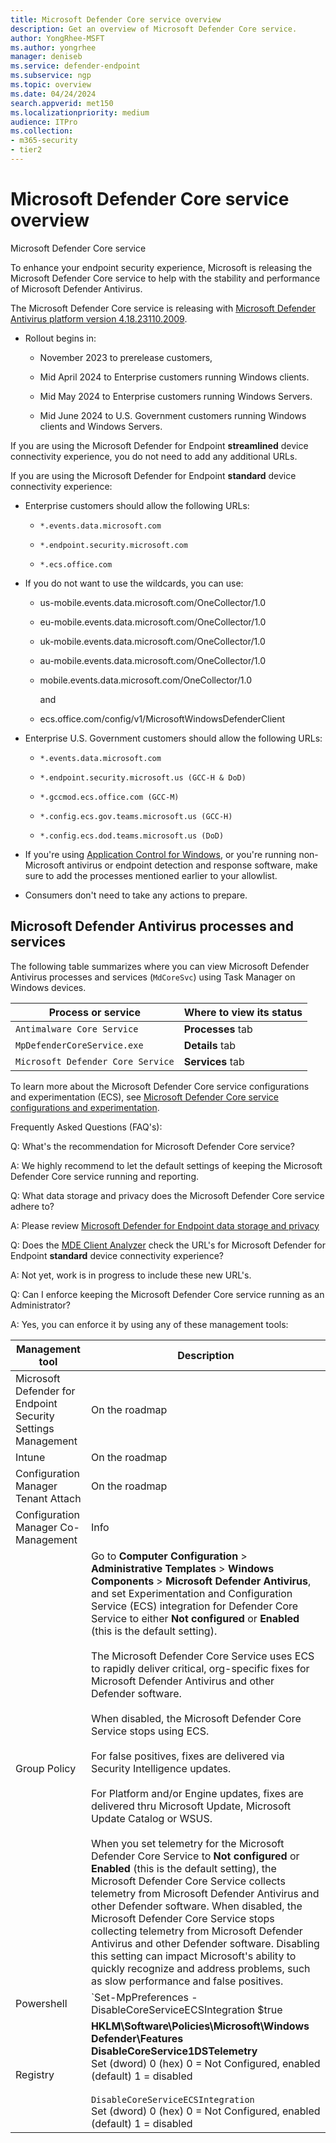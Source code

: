 ```yaml
---
title: Microsoft Defender Core service overview
description: Get an overview of Microsoft Defender Core service.
author: YongRhee-MSFT
ms.author: yongrhee
manager: deniseb
ms.service: defender-endpoint
ms.subservice: ngp
ms.topic: overview
ms.date: 04/24/2024
search.appverid: met150
ms.localizationpriority: medium
audience: ITPro
ms.collection: 
- m365-security
- tier2
---
```


# Microsoft Defender Core service overview

Microsoft Defender Core service

To enhance your endpoint security experience, Microsoft is releasing the Microsoft Defender Core service to help with the stability and performance of Microsoft Defender Antivirus. 

The Microsoft Defender Core service is releasing with [Microsoft Defender Antivirus platform version 4.18.23110.2009](./msda-updates-previous-versions-technical-upgrade-support.md#october-2023-platform-418231002009--engine-11231002009).

- Rollout begins in:

  - November 2023 to prerelease customers,
    
  - Mid April 2024 to Enterprise customers running Windows clients.
    
  - Mid May 2024 to Enterprise customers running Windows Servers.
    
  - Mid June 2024 to U.S. Government customers running Windows clients and Windows Servers.
    
If you are using the Microsoft Defender for Endpoint **streamlined** device connectivity experience, you do not need to add any additional URLs.

If you are using the Microsoft Defender for Endpoint **standard** device connectivity experience:

- Enterprise customers should allow the following URLs:

  - `*.events.data.microsoft.com`
    
  - `*.endpoint.security.microsoft.com`
    
  - `*.ecs.office.com` 
    
- If you do not want to use the wildcards, you can use:

  - us-mobile.events.data.microsoft.com/OneCollector/1.0
  
  - eu-mobile.events.data.microsoft.com/OneCollector/1.0
  
  - uk-mobile.events.data.microsoft.com/OneCollector/1.0
  
  - au-mobile.events.data.microsoft.com/OneCollector/1.0
  
  - mobile.events.data.microsoft.com/OneCollector/1.0
  
    and
    
  - ecs.office.com/config/v1/MicrosoftWindowsDefenderClient
  
- Enterprise U.S. Government customers should allow the following URLs:

  - `*.events.data.microsoft.com`
    
  - `*.endpoint.security.microsoft.us (GCC-H & DoD)`
    
  - `*.gccmod.ecs.office.com (GCC-M)`
    
  - `*.config.ecs.gov.teams.microsoft.us (GCC-H)`
    
  - `*.config.ecs.dod.teams.microsoft.us (DoD)`
    
- If you're using [Application Control for Windows](/windows/security/application-security/application-control/windows-defender-application-control/wdac), or you're running non-Microsoft antivirus or endpoint detection and response software, make sure to add the processes mentioned earlier to your allowlist. 

- Consumers don't need to take any actions to prepare. 

## Microsoft Defender Antivirus processes and services

The following table summarizes where you can view Microsoft Defender Antivirus processes and services (`MdCoreSvc`) using Task Manager on Windows devices.

| Process or service | Where to view its status |
|--|--|
| `Antimalware Core Service` | **Processes** tab |
| `MpDefenderCoreService.exe` | **Details** tab | 
| `Microsoft Defender Core Service` | **Services** tab |

To learn more about the Microsoft Defender Core service configurations and experimentation (ECS), see [Microsoft Defender Core service configurations and experimentation](microsoft-defender-core-service-configurations-and-experimentation.md).

Frequently Asked Questions (FAQ's):

Q: What's the recommendation for Microsoft Defender Core service?

A: We highly recommend to let the default settings of keeping the Microsoft Defender Core service running and reporting.

Q: What data storage and privacy does the Microsoft Defender Core service adhere to?

A: Please review [Microsoft Defender for Endpoint data storage and privacy](/microsoft-365/security/defender-endpoint/data-storage-privacy) 

Q: Does the [MDE Client Analyzer](/microsoft-365/security/defender-endpoint/run-analyzer-windows) check the URL's for Microsoft Defender for Endpoint **standard** device connectivity experience?

A: Not yet, work is in progress to include these new URL's.

Q: Can I enforce keeping the Microsoft Defender Core service running as an Administrator?

A: Yes, you can enforce it by using any of these management tools:


|Management tool| Description|
| -------- | -------- |
| Microsoft Defender for Endpoint Security Settings Management| On the roadmap|
| Intune   | On the roadmap |
| Configuration Manager Tenant Attach | On the roadmap |
| Configuration Manager Co-Management | Info |
| Group Policy   | Go to **Computer Configuration** > **Administrative Templates** > **Windows Components**  > **Microsoft Defender Antivirus**, and set Experimentation and Configuration Service (ECS) integration for Defender Core Service to either **Not configured** or **Enabled** (this is the default setting). <br/><br/>The Microsoft Defender Core Service uses ECS to rapidly deliver critical, org-specific fixes for Microsoft Defender Antivirus and other Defender software. <br/><br/>When disabled, the Microsoft Defender Core Service stops using ECS. <br/><br/>For false positives, fixes are delivered via Security Intelligence updates. <br/><br/>For Platform and/or Engine updates, fixes are delivered thru Microsoft Update, Microsoft Update Catalog or WSUS. <br/><br/>When you set telemetry for the Microsoft Defender Core Service to **Not configured** or **Enabled** (this is the default setting), the Microsoft Defender Core Service collects telemetry from Microsoft Defender Antivirus and other Defender software. When disabled, the Microsoft Defender Core Service stops collecting telemetry from Microsoft Defender Antivirus and other Defender software. Disabling this setting can impact Microsoft's ability to quickly recognize and address problems, such as slow performance and false positives.|
| Powershell | `Set-MpPreferences -DisableCoreServiceECSIntegration $true | $false`<br/><br/> `Set-MpPreferences -DisableCoreServiceTelemetry $true | $false` |
| Registry | **HKLM\Software\Policies\Microsoft\Windows Defender\Features DisableCoreService1DSTelemetry** <br/>Set (dword) 0 (hex) 0 = Not Configured, enabled (default) 1 = disabled<br/><br/> `DisableCoreServiceECSIntegration`<br/>Set (dword) 0 (hex) 0 = Not Configured, enabled (default) 1 = disabled|

